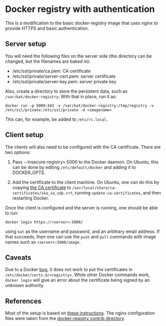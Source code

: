 Docker registry with authentication
===================================

This is a modification to the basic docker-registry image that uses nginx to
provide HTTPS and basic authentication.

Server setup
------------

You will need the following files on the server side (the directory can be changed, but the
filenames are baked in):

 - /etc/ssl/private/ca.pem: CA certificate
 - /etc/ssl/private/server-cert.pem: server certificate
 - /etc/ssl/private/server-key.pem: server private key

Also, create a directory to store the persistent data, such as `/var/kat/docker-registry`.
With that in place, run it as:

    docker run -p 5000:443 -v /var/kat/docker-registry:/tmp/registry -v /etc/ssl/private:/etc/ssl/private -d <imagename>

This can, for example, be added to `/etc/rc.local`.

Client setup
------------

The clients will also need to be configured with the CA certificate. There are two options:

 1. Pass --insecure-registry=<host>:5000 to the Docker daemon. On Ubuntu, this can be done
    by editing `/etc/default/docker` and adding it to DOCKER_OPTS.

 2. Add the certificate to the client machine. On Ubuntu, one can do this by copying
    [the CA certificate](../certs/ca.pem) to
    `/usr/local/share/ca-certificates/ska_sa_sdp.crt`, running `update-ca-certificates`,
    and then restarting Docker.

Once the client is configured and the server is running, one should be able to run:

    docker login https://<server>:5000/

using `kat` as the username and password, and an arbitrary email address. If
that succeeds, then one can use the `push` and `pull` commands with image names
such as `<server>:5000/image`.

Caveats
-------
Due to a Docker [bug](https://github.com/docker/docker/issues/8849), it does
not work to put the certificates in `/etc/docker/certs.d/<registry>`. While
other Docker commands work, `docker login` will give an error about the
certificate being signed by an unknown authority.

References
----------
Most of the setup is based on [these
instructions](https://www.digitalocean.com/community/tutorials/how-to-set-up-a-private-docker-registry-on-ubuntu-14-04).
The nginx configuration files were taken from the [docker-registry contrib directory](https://github.com/docker/docker-registry/tree/master/contrib/nginx).
